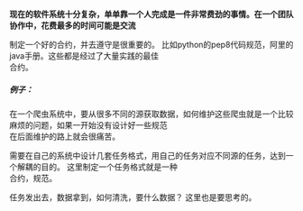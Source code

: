 **现在的软件系统十分复杂，单单靠一个人完成是一件非常费劲的事情。在一个团队协作中，花费最多的时间可能是交流**    

制定一个好的合约，并去遵守是很重要的。 比如python的pep8代码规范，阿里的java手册。这些都是经过了大量实践的最佳    
合约。     


##### 例子：    


在一个爬虫系统中，要从很多不同的源获取数据，如何维护这些爬虫就是一个比较麻烦的问题，如果一开始没有设计好一些规范    
在后面维护的路上就会很痛苦。    

需要在自己的系统中设计几套任务格式，用自己的任务对应不同源的任务，达到一个解耦的目的。 这里制定一个任务格式就是一种    
合约，规范。    

任务发出去，数据拿到，如何清洗，要什么数据？ 这里也是要思考的。
